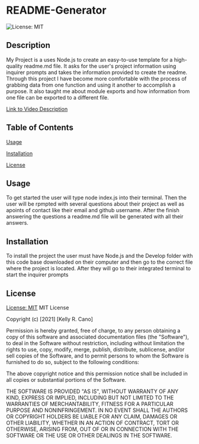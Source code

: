 # README-Generator

  ![License: MIT](https://img.shields.io/badge/License-MIT-success.svg)
  
  ## Description
  My Project is a uses Node.js to create an easy-to-use template for a high-quality readme.md file. It asks for the user's project information using inquirer prompts and takes the information provided to create the readme. Through this project I have become more comfortable with the process of grabbing data from one function and using it another to accomplish a purpose. It also taught me about module exports and how information from one file can be exported to a different file.

  [Link to Video Description](https://watch.screencastify.com/v/TtkkOWzm7yyvEgb6rISM)

## Table of Contents
  [Usage](#usage)

  [Installation](#installation)

  [License](#License)

## Usage
To get started the user will type node index.js into their terminal. Then the user will be rpmpted with several questions about their project as well as apoints of contact like their email and github username. After the finish answering the questions a readme.md file will be generated with all their answers.

## Installation
  To install the project the user must have Node.js and the Develop folder with this code base downloaded on their computer and then go to the correct file where the project is located. After they will go to their integrated terminal to start the inquirer prompts

## License
  [License: MIT](https://opensource.org/licenses/MIT)
 MIT License

Copyright (c) [2021] [Kelly R. Cano]

Permission is hereby granted, free of charge, to any person obtaining a copy
of this software and associated documentation files (the "Software"), to deal
in the Software without restriction, including without limitation the rights
to use, copy, modify, merge, publish, distribute, sublicense, and/or sell
copies of the Software, and to permit persons to whom the Software is
furnished to do so, subject to the following conditions:

The above copyright notice and this permission notice shall be included in all
copies or substantial portions of the Software.

THE SOFTWARE IS PROVIDED "AS IS", WITHOUT WARRANTY OF ANY KIND, EXPRESS OR
IMPLIED, INCLUDING BUT NOT LIMITED TO THE WARRANTIES OF MERCHANTABILITY,
FITNESS FOR A PARTICULAR PURPOSE AND NONINFRINGEMENT. IN NO EVENT SHALL THE
AUTHORS OR COPYRIGHT HOLDERS BE LIABLE FOR ANY CLAIM, DAMAGES OR OTHER
LIABILITY, WHETHER IN AN ACTION OF CONTRACT, TORT OR OTHERWISE, ARISING FROM,
OUT OF OR IN CONNECTION WITH THE SOFTWARE OR THE USE OR OTHER DEALINGS IN THE
SOFTWARE.